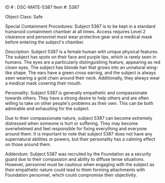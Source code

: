 ID # : DSC-MATE-5387
Item #: 5387

Object Class: Safe

Special Containment Procedures:
Subject 5387 is to be kept in a standard humanoid containment chamber at all times. Access requires Level 2 clearance and personnel must wear protective gear and a medical mask before entering the subject's chamber.

Description:
Subject 5387 is a female human with unique physical features. The subject has spots on their face and purple lips, which is rarely seen in humans. The eyes are a particularly distinguishing feature, appearing as red clown eyes. The subject has blonde hair that grows into an unnatural wing-like shape. The ears have a green cross earring, and the subject is always seen wearing a gold chain around their neck. Additionally, they always wear a medical mask covering their mouth.

Personality:
Subject 5387 is generally empathetic and compassionate towards others. They have a strong desire to help others and are often willing to take on other people's problems as their own. This can be both admirable and exhausting for the subject. 

Due to their compassionate nature, subject 5387 can become extremely distressed when someone is hurt or suffering. They may become overwhelmed and feel responsible for fixing everything and everyone around them. It is important to note that subject 5387 does not have any supernatural abilities or powers, but their personality has a calming effect on those around them.

Addendum:
Subject 5387 was recruited by the Foundation as a security guard due to their compassion and ability to diffuse tense situations. However, personnel must be cautious when engaging with the subject as their empathetic nature could lead to them forming attachments with Foundation personnel, which could compromise their objectivity.